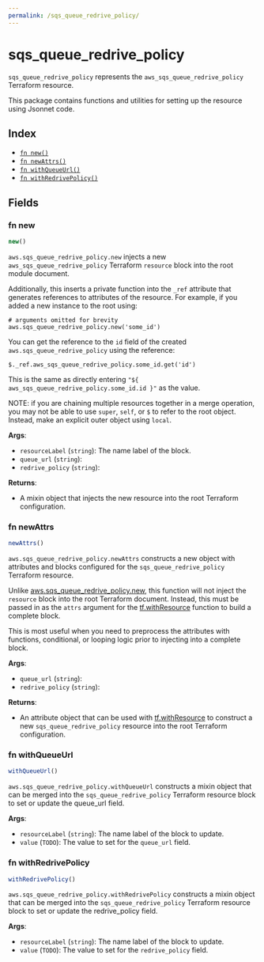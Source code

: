 ```yaml
---
permalink: /sqs_queue_redrive_policy/
---
```


# sqs_queue_redrive_policy

`sqs_queue_redrive_policy` represents the `aws_sqs_queue_redrive_policy` Terraform resource.



This package contains functions and utilities for setting up the resource using Jsonnet code.


## Index

* [`fn new()`](#fn-new)
* [`fn newAttrs()`](#fn-newattrs)
* [`fn withQueueUrl()`](#fn-withqueueurl)
* [`fn withRedrivePolicy()`](#fn-withredrivepolicy)

## Fields

### fn new

```ts
new()
```


`aws.sqs_queue_redrive_policy.new` injects a new `aws_sqs_queue_redrive_policy` Terraform `resource`
block into the root module document.

Additionally, this inserts a private function into the `_ref` attribute that generates references to attributes of the
resource. For example, if you added a new instance to the root using:

    # arguments omitted for brevity
    aws.sqs_queue_redrive_policy.new('some_id')

You can get the reference to the `id` field of the created `aws.sqs_queue_redrive_policy` using the reference:

    $._ref.aws_sqs_queue_redrive_policy.some_id.get('id')

This is the same as directly entering `"${ aws_sqs_queue_redrive_policy.some_id.id }"` as the value.

NOTE: if you are chaining multiple resources together in a merge operation, you may not be able to use `super`, `self`,
or `$` to refer to the root object. Instead, make an explicit outer object using `local`.

**Args**:
  - `resourceLabel` (`string`): The name label of the block.
  - `queue_url` (`string`): 
  - `redrive_policy` (`string`): 

**Returns**:
- A mixin object that injects the new resource into the root Terraform configuration.


### fn newAttrs

```ts
newAttrs()
```


`aws.sqs_queue_redrive_policy.newAttrs` constructs a new object with attributes and blocks configured for the `sqs_queue_redrive_policy`
Terraform resource.

Unlike [aws.sqs_queue_redrive_policy.new](#fn-sqsqueueredrivepolicynew), this function will not inject the `resource`
block into the root Terraform document. Instead, this must be passed in as the `attrs` argument for the
[tf.withResource](https://github.com/tf-libsonnet/core/tree/main/docs#fn-withresource) function to build a complete block.

This is most useful when you need to preprocess the attributes with functions, conditional, or looping logic prior to
injecting into a complete block.

**Args**:
  - `queue_url` (`string`): 
  - `redrive_policy` (`string`): 

**Returns**:
  - An attribute object that can be used with [tf.withResource](https://github.com/tf-libsonnet/core/tree/main/docs#fn-withresource) to construct a new `sqs_queue_redrive_policy` resource into the root Terraform configuration.


### fn withQueueUrl

```ts
withQueueUrl()
```

`aws.sqs_queue_redrive_policy.withQueueUrl` constructs a mixin object that can be merged into the `sqs_queue_redrive_policy`
Terraform resource block to set or update the queue_url field.



**Args**:
  - `resourceLabel` (`string`): The name label of the block to update.
  - `value` (`TODO`): The value to set for the `queue_url` field.


### fn withRedrivePolicy

```ts
withRedrivePolicy()
```

`aws.sqs_queue_redrive_policy.withRedrivePolicy` constructs a mixin object that can be merged into the `sqs_queue_redrive_policy`
Terraform resource block to set or update the redrive_policy field.



**Args**:
  - `resourceLabel` (`string`): The name label of the block to update.
  - `value` (`TODO`): The value to set for the `redrive_policy` field.
